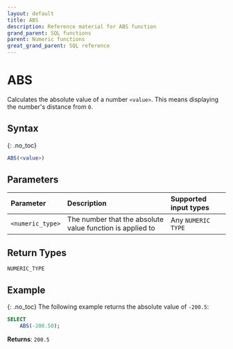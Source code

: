 ```yaml
---
layout: default
title: ABS
description: Reference material for ABS function
grand_parent: SQL functions
parent: Numeric functions
great_grand_parent: SQL reference
---
```


# ABS

Calculates the absolute value of a number `<value>`. This means displaying the number's distance from `0`. 

## Syntax
{: .no_toc}

```sql
ABS(<value>)
```
## Parameters 
| Parameter | Description                                                                                                         | Supported input types |
| :--------- | :------------------------------------------------------------------------------------------------------------------- | :-------------------|
| `<numeric_type>`   | The number that the absolute value function is applied to | Any `NUMERIC TYPE` |

## Return Types 
`NUMERIC_TYPE`

## Example
{: .no_toc}
The following example returns the absolute value of `-200.5`:
```sql
SELECT
    ABS(-200.50);
```

**Returns**: `200.5`

